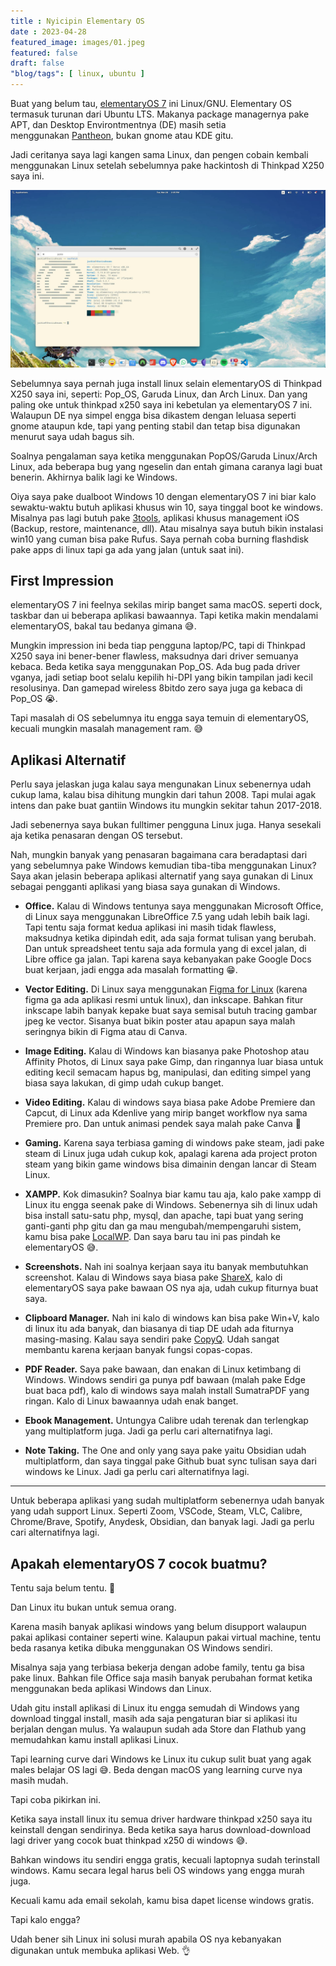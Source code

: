 ```yaml
---
title : Nyicipin Elementary OS
date : 2023-04-28
featured_image: images/01.jpeg
featured: false
draft: false
"blog/tags": [ linux, ubuntu ]
---
```


Buat yang belum tau, [elementaryOS 7](https://en.wikipedia.org/wiki/Elementary_OS) ini Linux/GNU. Elementary OS termasuk turunan dari Ubuntu LTS. Makanya package managernya pake APT, dan Desktop Environtmentnya (DE) masih setia menggunakan [Pantheon](https://en.wikipedia.org/wiki/Elementary_OS#Pantheon_desktop_environment), bukan gnome atau KDE gitu.

Jadi ceritanya saya lagi kangen sama Linux, dan pengen cobain kembali menggunakan Linux setelah sebelumnya pake hackintosh di Thinkpad X250 saya ini. 

![Elementary OS 7](images/1.jpeg)

Sebelumnya saya pernah juga install linux selain elementaryOS di Thinkpad X250 saya ini, seperti: Pop\_OS, Garuda Linux, dan Arch Linux. Dan yang paling oke untuk thinkpad x250 saya ini kebetulan ya elementaryOS 7 ini. Walaupun DE nya simpel engga bisa dikastem dengan leluasa seperti gnome ataupun kde, tapi yang penting stabil dan tetap bisa digunakan menurut saya udah bagus sih.

Soalnya pengalaman saya ketika menggunakan PopOS/Garuda Linux/Arch Linux, ada beberapa bug yang ngeselin dan entah gimana caranya lagi buat benerin. Akhirnya balik lagi ke Windows.

Oiya saya pake dualboot Windows 10 dengan elementaryOS 7 ini biar kalo sewaktu-waktu butuh aplikasi khusus win 10, saya tinggal boot ke windows. Misalnya pas lagi butuh pake [3tools](http://www.3u.com/), aplikasi khusus management iOS (Backup, restore, maintenance, dll). Atau misalnya saya butuh bikin instalasi win10 yang cuman bisa pake Rufus. Saya pernah coba burning flashdisk pake apps di linux tapi ga ada yang jalan (untuk saat ini).

## First Impression

elementaryOS 7 ini feelnya sekilas mirip banget sama macOS. seperti dock, taskbar dan ui beberapa aplikasi bawaannya. Tapi ketika makin mendalami elementaryOS, bakal tau bedanya gimana 😅.

Mungkin impression ini beda tiap pengguna laptop/PC, tapi di Thinkpad X250 saya ini bener-bener flawless, maksudnya dari driver semuanya kebaca. Beda ketika saya menggunakan Pop\_OS. Ada bug pada driver vganya, jadi setiap boot selalu kepilih hi-DPI yang bikin tampilan jadi kecil resolusinya. Dan gamepad wireless 8bitdo zero saya juga ga kebaca di Pop\_OS 😭. 

Tapi masalah di OS sebelumnya itu engga saya temuin di elementaryOS, kecuali mungkin masalah management ram. 😅

## Aplikasi Alternatif

Perlu saya jelaskan juga kalau saya mengunakan Linux sebenernya udah cukup lama, kalau bisa dihitung mungkin dari tahun 2008. Tapi mulai agak intens dan pake buat gantiin Windows itu mungkin sekitar tahun 2017-2018. 

Jadi sebenernya saya bukan fulltimer pengguna Linux juga. Hanya sesekali aja ketika penasaran dengan OS tersebut.

Nah, mungkin banyak yang penasaran bagaimana cara beradaptasi dari yang sebelumnya pake Windows kemudian tiba-tiba menggunakan Linux? Saya akan jelasin beberapa aplikasi alternatif yang saya gunakan di Linux sebagai pengganti aplikasi yang biasa saya gunakan di Windows.

- **Office.** Kalau di Windows tentunya saya menggunakan Microsoft Office, di Linux saya menggunakan LibreOffice 7.5 yang udah lebih baik lagi. Tapi tentu saja format kedua aplikasi ini masih tidak flawless, maksudnya ketika dipindah edit, ada saja format tulisan yang berubah. Dan untuk spreadsheet tentu saja ada formula yang di excel jalan, di Libre office ga jalan. Tapi karena saya kebanyakan pake Google Docs buat kerjaan, jadi engga ada masalah formatting 😁.

- **Vector Editing.** Di Linux saya menggunakan [Figma for Linux](https://github.com/Figma-Linux/figma-linux) (karena figma ga ada aplikasi resmi untuk linux), dan inkscape. Bahkan fitur inkscape labih banyak kepake buat saya semisal butuh tracing gambar jpeg ke vector. Sisanya buat bikin poster atau apapun saya malah seringnya bikin di Figma atau di Canva.

- **Image Editing.** Kalau di Windows kan biasanya pake Photoshop atau Affinity Photos, di Linux saya pake Gimp, dan ringannya luar biasa untuk editing kecil semacam hapus bg, manipulasi, dan editing simpel yang biasa saya lakukan, di gimp udah cukup banget. 

- **Video Editing.** Kalau di windows saya biasa pake Adobe Premiere dan Capcut, di Linux ada Kdenlive yang mirip banget workflow nya sama Premiere pro. Dan untuk animasi pendek saya malah pake Canva 🫣

-  **Gaming.** Karena saya terbiasa gaming di windows pake steam, jadi pake steam di Linux juga udah cukup kok, apalagi karena ada project proton steam yang bikin game windows bisa dimainin dengan lancar di Steam Linux.

- **XAMPP.** Kok dimasukin? Soalnya biar kamu tau aja, kalo pake xampp di Linux itu engga seenak pake di Windows. Sebenernya sih di linux udah bisa install satu-satu php, mysql, dan apache, tapi buat yang sering ganti-ganti php gitu dan ga mau mengubah/mempengaruhi sistem, kamu bisa pake [LocalWP](https://localwp.com/). Dan saya baru tau ini pas pindah ke elementaryOS 😅. 

- **Screenshots.** Nah ini soalnya kerjaan saya itu banyak membutuhkan screenshot. Kalau di Windows saya biasa pake [ShareX](https://getsharex.com/), kalo di elementaryOS saya pake bawaan OS nya aja, udah cukup fiturnya buat saya.

- **Clipboard Manager.** Nah ini kalo di windows kan bisa pake Win+V, kalo di linux itu ada banyak, dan biasanya di tiap DE udah ada fiturnya masing-masing. Kalau saya sendiri pake [CopyQ](https://hluk.github.io/CopyQ/). Udah sangat membantu karena kerjaan banyak fungsi copas-copas.

- **PDF Reader.** Saya pake bawaan, dan enakan di Linux ketimbang di Windows. Windows sendiri ga punya pdf bawaan (malah pake Edge buat baca pdf), kalo di windows saya malah install SumatraPDF yang ringan. Kalo di Linux bawaannya udah enak banget.

- **Ebook Management.** Untungya Calibre udah terenak dan terlengkap yang multiplatform juga. Jadi ga perlu cari alternatifnya lagi.

- **Note Taking.** The One and only yang saya pake yaitu Obsidian udah multiplatform, dan saya tinggal pake Github buat sync tulisan saya dari windows ke Linux. Jadi ga perlu cari alternatifnya lagi.

---

Untuk beberapa aplikasi yang sudah multiplatform sebenernya udah banyak yang udah support Linux. Seperti Zoom, VSCode, Steam, VLC, Calibre, Chrome/Brave, Spotify, Anydesk, Obsidian, dan banyak lagi. Jadi ga perlu cari alternatifnya lagi.

## Apakah elementaryOS 7 cocok buatmu?

Tentu saja belum tentu. 🫣

Dan Linux itu bukan untuk semua orang.

Karena masih banyak aplikasi windows yang belum disupport walaupun pakai aplikasi container seperti wine. Kalaupun pakai virtual machine, tentu beda rasanya ketika dibuka menggunakan OS Windows sendiri. 

Misalnya saja yang terbiasa bekerja dengan adobe family, tentu ga bisa pake linux. Bahkan file Office saja masih banyak perubahan format ketika menggunakan beda aplikasi Windows dan Linux. 

Udah gitu install aplikasi di Linux itu engga semudah di Windows yang download tinggal install, masih ada saja pengaturan biar si aplikasi itu berjalan dengan mulus. Ya walaupun sudah ada Store dan Flathub yang memudahkan kamu install aplikasi Linux. 

Tapi learning curve dari Windows ke Linux itu cukup sulit buat yang agak males belajar OS lagi 😅. Beda dengan macOS yang learning curve nya masih mudah.

Tapi coba pikirkan ini.

Ketika saya install linux itu semua driver hardware thinkpad x250 saya itu keinstall dengan sendirinya. Beda ketika saya harus download-download lagi driver yang cocok buat thinkpad x250 di windows 😅. 

Bahkan windows itu sendiri engga gratis, kecuali laptopnya sudah terinstall windows. Kamu secara legal harus beli OS windows yang engga murah juga. 

Kecuali kamu ada email sekolah, kamu bisa dapet license windows gratis. 

Tapi kalo engga? 

Udah bener sih Linux ini solusi murah apabila OS nya kebanyakan digunakan untuk membuka aplikasi Web. 👌
